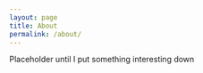 ```yaml
---
layout: page
title: About
permalink: /about/
---
```


Placeholder until I put something interesting down

